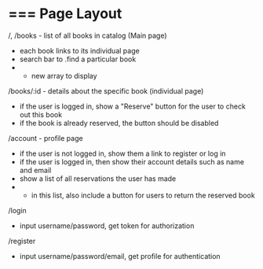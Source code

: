 ===
Page Layout
===

/, /books - list of all books in catalog (Main page)

- each book links to its individual page
- search bar to .find a particular book
- - new array to display

/books/:id - details about the specific book (individual page)

- if the user is logged in, show a "Reserve" button for the user to check out this book
- if the book is already reserved, the button should be disabled

/account - profile page

- if the user is not logged in, show them a link to register or log in
- if the user is logged in, then show their account details such as name and email
- show a list of all reservations the user has made
- - in this list, also include a button for users to return the reserved book

/login

- input username/password, get token for authorization

/register

- input username/password/email, get profile for authentication
